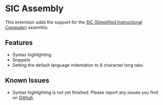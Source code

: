 # SIC Assembly

This extension adds the support for the [SIC (Simplified Instructional Computer)](https://en.wikipedia.org/wiki/Simplified_Instructional_Computer) assembly.

## Features

- Syntax highlighting
- Snippets
- Setting the default language indentation to 8 character long tabs

## Known Issues

- Syntax highlighting is not yet finished. Please report any issues you find on [GitHub](https://github.com/jakoberzar/vscode-sic-assembly/issues).